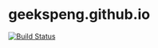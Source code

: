 # geekspeng.github.io

[![Build Status](https://travis-ci.org/geekspeng/geekspeng.github.io.svg?branch=develop)](https://travis-ci.org/geekspeng/geekspeng.github.io)
